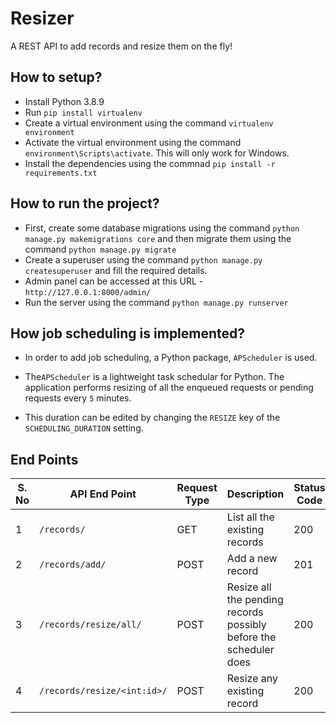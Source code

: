 # Resizer

A REST API to add records and resize them on the fly!

## How to setup?
* Install Python 3.8.9
* Run `pip install virtualenv`
* Create a virtual environment using the command `virtualenv environment`
* Activate the virtual environment using the command `environment\Scripts\activate`. This will only work for Windows.
* Install the dependencies using the commnad `pip install -r requirements.txt`

## How to run the project?
* First, create some database migrations using the command `python manage.py makemigrations core` and then migrate them using the command `python manage.py migrate`
* Create a superuser using the command `python manage.py createsuperuser` and fill the required details.
* Admin panel can be accessed at this URL - `http://127.0.0.1:8000/admin/`
* Run the server using the command `python manage.py runserver`

## How job scheduling is implemented?

* In order to add job scheduling, a Python package, `APScheduler` is used. 

* The`APScheduler` is a lightweight task schedular for Python. The application performs resizing of all the enqueued requests or pending requests every `5` minutes.

* This duration can be edited by changing the `RESIZE` key of the `SCHEDULING_DURATION` setting.

## End Points

| S. No | API End Point | Request Type | Description | Status Code |
|---|---|---|---|---|
| 1 | `/records/` | GET | List all the existing records | 200 |
| 2 | `/records/add/` | POST | Add a new record | 201 |
| 3 | `/records/resize/all/` | POST | Resize all the pending records possibly before the scheduler does | 200 |
| 4 | `/records/resize/<int:id>/` | POST | Resize any existing record | 200 |